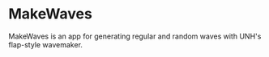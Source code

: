 MakeWaves
=========

MakeWaves is an app for generating regular and random waves with UNH's flap-style wavemaker. 
